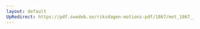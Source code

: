 ```yaml
---
layout: default
UpRedirect: https://pdf.swedeb.se/riksdagen-motions-pdf/1867/mot_1867__fk__00069/mot_1867__fk__00069_002.pdf
---
```

